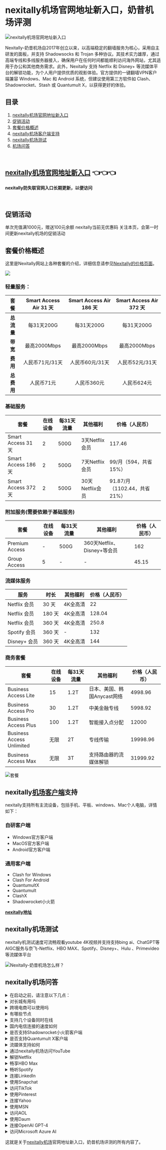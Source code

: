 # nexitally机场官网地址新入口，奶昔机场评测
![ nexitally机场官网地址新入口](https://github.com/John19187/nexitally-ji-chang/assets/164295305/223ba204-019e-4617-baea-e71f3db71581)

Nexitally-奶昔机场自2017年创立以来，以高端稳定的翻墙服务为核心，采用自主研发的面板，并支持 Shadowsocks 和 Trojan 多种协议。其技术实力雄厚，通过高端专线和多线服务器接入，确保用户在任何时间都能顺利访问海外网站，尤其适用于办公和其他商务需求。此外，Nexitally 支持 Netflix 和 Disney+ 等流媒体平台的解锁功能，为个人用户提供优质的观影体验。官方提供的一键翻墙VPN客户端兼容 Windows、Mac 和 Android 系统，但建议使用第三方软件如 Clash、Shadowrocket、Stash 或 Quantumult X，以获得更好的体验。

## 目录

1. [nexitally机场官网地址新入口](#nexitally机场官网地址新入口)
2. [促销活动](#促销活动)
3. [套餐价格概述](#套餐价格概述)
4. [nexitally机场客户端支持](#nexitally机场客户端支持)
5. [nexitally机场测试](#nexitally机场测试)
6. [机场问答](#nexitally机场问答)


&nbsp;&nbsp;
&nbsp;&nbsp;
 
## [nexitally机场官网地址新入口](https://nxboom.com/signupbyemail.aspx?MemberCode=45450e9eadf743fb93c5b8e97922836620240516133240)  👈👈👈

**nexitally防失联官网入口长期更新，以便访问**


&nbsp;&nbsp;
&nbsp;&nbsp;
 
## 促销活动

单次充值满1000元，赠送100元余额
nexitally当前无优惠码
关注本页，会第一时间更新nexitally机场的促销活动

## 套餐价格概述

这里是Nexitally网站上各种套餐的介绍，详细信息请参见[Nexitally的价格页面](https://nxboom.com/signupbyemail.aspx?MemberCode=45450e9eadf743fb93c5b8e97922836620240516133240)。

![](https://github.com/John19187/nexitally-ji-chang/assets/164295305/d4dd49c0-9a26-4357-a8e3-6812b470291c)


### 轻量服务：

|  **套餐**  | **Smart Access Air 31 天** | **Smart Access Air 186 天** | **Smart Access Air 372 天** |
| :--------: | :------------------------: | :-------------------------: | :-------------------------: |
| **总流量** |         每31天200G         |         每31天200G          |         每31天200G          |
|  **带宽**  |        最高2000Mbps        |        最高2000Mbps         |        最高2000Mbps         |
|  **费用**  |      人民币71元/31天       |       人民币60元/31天       |       人民币52元/31天       |
| **总费用** |         人民币71元         |         人民币360元         |         人民币624元         |

### 基础服务

| 套餐                | 在线设备 | 每31天流量 | 其他福利        | 价格（人民币）               |
| ------------------- | -------- | ---------- | --------------- | ---------------------------- |
| Smart Access 31 天  | 2        | 500G       | 3天Netflix会员  | 117.46                       |
| Smart Access 186 天 | 2        | 500G       | 7天Netflix会员  | 99/月（594，共省15%）        |
| Smart Access 372 天 | 2        | 500G       | 30天Netflix会员 | 91.87/月（1102.44，共省21%） |

### 附加服务(需要依赖于基础服务)

| 套餐           | 在线设备 | 每31天流量 | 其他福利                    | 价格（人民币） |
| -------------- | -------- | ---------- | --------------------------- | -------------- |
| Premium Access | -        | 500G       | 360天Netflix、Disney+等会员 | 162            |
| Group Access   | 5        | -          | -                           | 45.15          |

### 流媒体服务

| 服务         | 时长   | 其他福利 | 价格（人民币） |
| ------------ | ------ | -------- | -------------- |
| Netflix 会员 | 30 天  | 4K全高清 | 22             |
| Netflix 会员 | 180 天 | 4K全高清 | 128.04         |
| Netflix 会员 | 360 天 | 4K全高清 | 250.8          |
| Spotify 会员 | 360 天 | -        | 132            |
| Disney+ 会员 | 360 天 | 4K全高清 | 144            |

### 商务套餐

| 套餐                      | 在线设备 | 每31天流量 | 其他福利                    | 价格（人民币） |
| ------------------------- | -------- | ---------- | --------------------------- | -------------- |
| Business Access Lite      | 15       | 1.2T       | 日本、美国、韩国Anycast网络 | 4998.96        |
| Business Access Pro       | 30       | 1.2T       | 中美金融专线                | 5998.92        |
| Business Access Plus      | 100      | 1.2T       | 智能接入点分配              | 12000          |
| Business Access Unlimited | 无限     | 2T         | 专线传输                    | 19998.96       |
| Business Access Max       | 无限     | 3T         | 支持路由器的流媒体解锁      | 31999.92       |

![套餐](https://github.com/John19187/nexitally-ji-chang/assets/164295305/eb958c1a-a7bf-4b26-bd93-588fcb464077)

## nexitally[机场客户端](https://www.jichang8.com/clients/clash-v2rayn-v2rayng-shadowrocket-quantumult.html)支持

nexitally支持所有主流设备，包括手机、平板、windows、Mac个人电脑，详情如下：

### 自研客户端

- Windows官方客户端
- MacOS官方客户端
- Android官方客户端

### 通用客户端

- Clash for Windows
- Clash For Android
- QuantumultX
- Quantumult
- ClashX
- Shadowrocket小火箭


**[nexitally地址](https://nxboom.com/signupbyemail.aspx?MemberCode=45450e9eadf743fb93c5b8e97922836620240516133240)**

  
## nexitally机场测试

nexitally机测试速度可流畅观看youtube 4K视频并支持支持bing ai、ChatGPT等AIGC服务与奈飞-Netflix、HBO MAX、Spotify、Disney+、Hulu 、Primevideo等流媒体平台

![Nexitally-奶昔机场怎么样？](https://github.com/John19187/nexitally-ji-chang/assets/164295305/f684e654-262a-409d-ac43-a4915303ecfb)

## nexitally机场问答



<details><summary>在启动之前，请注意以下几点：</summary>
1、退出所有其他代理软件：确保没有其他代理软件在运行，这样可以避免潜在的冲突问题。
2、卸载浏览器的代理插件：请卸载任何浏览器中的代理插件，例如谷歌访问助手，以确保nexitally能够正常工作。
3、建议重启设备：为了确保上述更改完全生效，这样可以为nexitally的使用提供一个最佳的环境。


</details><details><summary>对长城有用吗</summary>
nexitally拥有隐形隧道技术伪装传输流量，避免被防火墙识别并阻挡。

</details><details><summary>跨境电商可以使用吗</summary>
nexitally传输算法可速度处理您的数据封包，让跨境电商的数据平稳到达目的地。

</details><details><summary>有哪些节点</summary>
香港、台湾、日本、韩国、美国等主要节点，根据nexitally的套餐情况各异。 

</details><details><summary>支持几个设备同时在线</summary>
详细的同时在线设备，请查阅nexitally机场的各套餐详情。

</details><details><summary>国内电信连接的速度如何</summary>
国内电信线路连接nexitally机场后，可以快速连接外网吗，电信线路有优化。

</details><details><summary>是否支持Shadowrocket小火箭客户端</summary>
请查看上方nexitally机场客户端支持版块。Shadowrocket小火箭是一款通用客户端，使用方法简单：只需复制nexitally机场的订阅链接，然后在Shadowrocket小火箭中点击导入，选择您喜欢的节点，即可轻松访问外网。更多详情请参阅Shadowrocket小火箭的使用教程。


</details><details><summary>是否支持Quantumult X客户端</summary>
请查看上方nexitally机场客户端支持版块。Quantumult X是一款通用客户端，使用方法简单：只需复制nexitally机场的订阅链接，然后在Quantumult X中点击导入，选择您喜欢的节点，即可轻松访问外网。更多详情请参阅Quantumult X的使用教程。


</details><details><summary>流媒体支持如何</summary>
nexitally持海量的自有IP与先进的解锁技术，带您畅享全球最新最全流媒体服务

</details><details><summary>通过nexitally机场访问YouTube</summary>
你可以使用nexitally机场轻松访问YouTube，前往YouTube官网，即可观看和上传视频，评论并分享YouTube上的内容。

</details><details><summary>解锁Netflix</summary>
使用nexitally，你可以解锁Netflix，前往Netflix官网，即可畅享大量电影、电视剧和纪录片。

</details><details><summary>畅享HBO Max</summary>
通过nexitally机场，你可以畅享HBO Max，前往HBO Max官网，即可观看HBO原创剧集、电影和纪录片。

</details><details><summary>畅听Spotify</summary>
使用nexitally，你可以畅听Spotify，前往Spotify官网，即可在线收听音乐、创建播放列表并发现新音乐。

</details><details><summary>连接LinkedIn</summary>
通过nexitally，你可以连接LinkedIn，前往LinkedIn官网，即可建立职业档案、网络联系和寻找工作机会。

</details><details><summary>使用Snapchat</summary>
使用nexitally机场，你可以使用Snapchat，前往Snapchat官网，即可发送限时可见的图片和视频消息。

</details><details><summary>访问TikTok</summary>
通过nexitally，你可以访问TikTok，前往TikTok官网，即可创作、编辑并分享短视频内容。

</details><details><summary>使用Pinterest</summary>
使用nexitally，你可以使用Pinterest，前往Pinterest官网，即可发现和保存创意灵感、图片和视频。

</details><details><summary>连接Yahoo</summary>
通过nexitally机场，你可以连接Yahoo，前往Yahoo官网，即可享受综合门户服务，提供新闻、邮件、金融、体育、生活等多种服务。

</details><details><summary>使用MSN</summary>
使用nexitally，你可以访问MSN，前往MSN官网，即可获取新闻、娱乐、体育、生活方式等内容和服务。

</details><details><summary>访问AOL</summary>
通过nexitally，你可以使用AOL，前往AOL官网，即可获取新闻、娱乐、体育、邮件和视频内容。

</details><details><summary>使用Daum</summary>
使用nexitally机场，你可以使用Daum，前往Daum官网，即可获取新闻、博客、邮箱、地图等多种服务。</details>

</details><details><summary>连接OpenAI GPT-4</summary>
轻松使用nexitally机场连接至OpenAI GPT-4。您可以利用这一功能，探索GPT-4的强大语言生成能力，执行各种自然语言处理任务。

</details><details><summary>访问Microsoft Azure AI</summary>
借助nexitally机场，您可以访问Microsoft Azure AI，享受其提供的多种人工智能服务。这包括语言理解、机器翻译和认知服务，为您的业务提供智能化的解决方案。</details>

这就是关于[nexitally机场](https://www.jichang8.com/ji-chang-guide/how-is-nexitally.html)官网地址新入口，奶昔机场评测的所有内容了。
